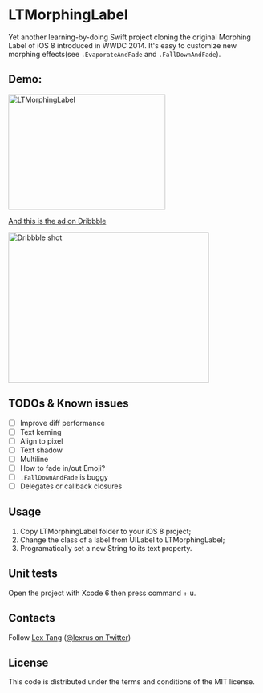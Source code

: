 # LTMorphingLabel
Yet another learning-by-doing Swift project cloning the original Morphing Label of iOS 8 introduced in WWDC 2014. It's easy to customize new morphing effects(see ```.EvaporateAndFade``` and ```.FallDownAndFade```).

## Demo:
<img src="https://cloud.githubusercontent.com/assets/219689/3426548/cdacb1b6-0023-11e4-9827-15901055c8d0.gif" width="313" height="230" alt="LTMorphingLabel"/>

<a href="https://dribbble.com/shots/1621547-LTMorphingLabel">And this is the ad on Dribbble</a>

<img src="https://d13yacurqjgara.cloudfront.net/users/67541/screenshots/1621547/ltmorphinglabeldribbble.gif" width="400" height="300" alt="Dribbble shot"/>

## TODOs & Known issues
- [ ] Improve diff performance
- [ ] Text kerning
- [ ] Align to pixel
- [ ] Text shadow
- [ ] Multiline
- [ ] How to fade in/out Emoji?
- [ ] ```.FallDownAndFade``` is buggy
- [ ] Delegates or callback closures

## Usage
1. Copy LTMorphingLabel folder to your iOS 8 project;
2. Change the class of a label from UILabel to LTMorphingLabel;
3. Programatically set a new String to its text property.

## Unit tests
Open the project with Xcode 6 then press command + u.

## Contacts
Follow [Lex Tang](https://github.com/lexrus/) ([@lexrus on Twitter](https://twitter.com/lexrus/))

## License
This code is distributed under the terms and conditions of the MIT license.
